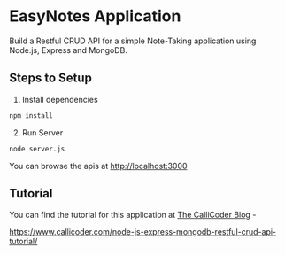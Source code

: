 # EasyNotes Application

Build a Restful CRUD API for a simple Note-Taking application using Node.js, Express and MongoDB.

## Steps to Setup

1. Install dependencies

```bash
npm install
```

2. Run Server

```bash
node server.js
```

You can browse the apis at <http://localhost:3000>

## Tutorial
You can find the tutorial for this application at [The CalliCoder Blog](https://www.callicoder.com) - 

<https://www.callicoder.com/node-js-express-mongodb-restful-crud-api-tutorial/>